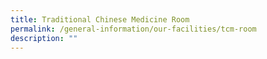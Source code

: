 ```yaml
---
title: Traditional Chinese Medicine Room
permalink: /general-information/our-facilities/tcm-room
description: ""
---
```

